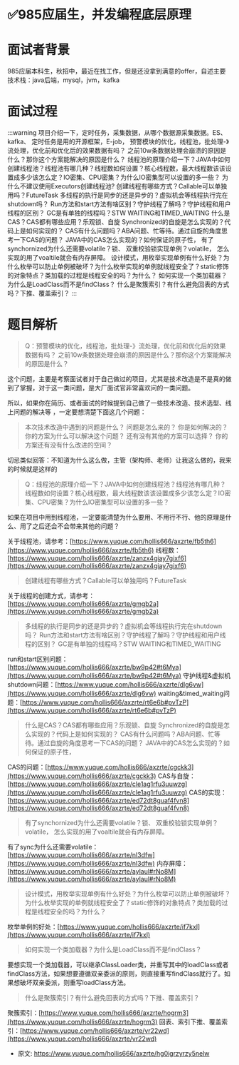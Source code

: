 # ✅985应届生，并发编程底层原理
<!--page header-->

<a name="lVRaC"></a>
# 面试者背景

985应届本科生，秋招中，最近在找工作，但是还没拿到满意的offer，自述主要技术栈：java后端，mysql，jvm，kafka
<a name="u3Pu4"></a>
# 面试过程
:::warning
项目介绍一下，定时任务，采集数据，从哪个数据源采集数据。ES、kafka、
定时任务是用的开源框架，E-job，
预警模块的优化，线程池，批处理-》流处理，优化前和优化后的效果数据有吗？
之前10w条数据处理会崩溃的原因是什么？那你这个方案能解决的原因是什么？
线程池的原理介绍一下？JAVA中如何创建线程池？线程池有哪几种？线程数如何设置？核心线程数，最大线程数该该设置成多少该怎么定？IO密集、CPU密集？为什么IO密集型可以设置的多一些？
为什么不建议使用Executors创建线程池?
创建线程有哪些方式？Callable可以单独用吗？FutureTask
多线程的执行是同步的还是异步的？虚拟机会等线程执行完在shutdown吗？
Run方法和start方法有啥区别？守护线程了解吗？守护线程和用户线程的区别？
GC是有单独的线程吗？STW
WAITING和TIMED_WAITING
什么是CAS？CAS都有哪些应用？乐观锁、自旋
Synchronized的自旋是怎么实现的？代码上是如何实现的？
CAS有什么问题吗？ABA问题、忙等待。通过自旋的角度思考一下CAS的问题？
JAVA中的CAS怎么实现的？如何保证的原子性，
有了synchornized为什么还需要volatile？锁、
双重校验锁实现单例？volatile，
怎么实现的用了voaltile就会有内存屏障。
设计模式，用枚举实现单例有什么好处？为什么枚举可以防止单例被破坏？为什么枚举实现的单例就线程安全了？static修饰的对象特点？类加载的过程是线程安全的吗？为什么？
如何实现一个类加载器？为什么是LoadClass而不是findClass？
什么是聚簇索引？有什么避免回表的方式吗？下推、覆盖索引？
:::
<a name="FChSX"></a>
# 题目解析

> Q：预警模块的优化，线程池，批处理-》流处理，优化前和优化后的效果数据有吗？
> 之前10w条数据处理会崩溃的原因是什么？那你这个方案能解决的原因是什么？


这个问题，主要是考察面试者对于自己做过的项目，尤其是技术改造是不是真的做到了掌握，对于这一类问题，是大厂面试官非常喜欢问的一类问题。

所以，如果你在简历、或者面试的时候提到自己做了一些技术改造、技术选型、线上问题的解决等 ，一定要想清楚下面这几个问题：

> 本次技术改造中遇到的问题是什么？
> 问题是怎么来的？
> 你是如何解决的？
> 你的方案为什么可以解决这个问题？
> 还有没有其他的方案可以选择？
> 你的方案还有没有什么改进的空间？


切忌类似回答：不知道为什么这么做，主管（架构师、老师）让我这么做的，我来的时候就是这样的


> Q：线程池的原理介绍一下？JAVA中如何创建线程池？线程池有哪几种？线程数如何设置？核心线程数，最大线程数该该设置成多少该怎么定？IO密集、CPU密集？为什么IO密集型可以设置的多一些？


如果在项目中用到线程池，一定要能清楚为什么要用、不用行不行、他的原理是什么、用了之后还会不会带来其他的问题？

关于线程池，请参考：[https://www.yuque.com/hollis666/axzrte/fb5th6](https://www.yuque.com/hollis666/axzrte/fb5th6)
线程数：[https://www.yuque.com/hollis666/axzrte/zanzx4giay7gixf6](https://www.yuque.com/hollis666/axzrte/zanzx4giay7gixf6)

> 创建线程有哪些方式？Callable可以单独用吗？FutureTask


关于线程的创建方式，请参考：[https://www.yuque.com/hollis666/axzrte/gmgb2a](https://www.yuque.com/hollis666/axzrte/gmgb2a)

> 多线程的执行是同步的还是异步的？虚拟机会等线程执行完在shutdown吗？
> Run方法和start方法有啥区别？守护线程了解吗？守护线程和用户线程的区别？
> GC是有单独的线程吗？STW
> WAITING和TIMED_WAITING


run和start区别问题：[https://www.yuque.com/hollis666/axzrte/bw9p42#t6Mya](https://www.yuque.com/hollis666/axzrte/bw9p42#t6Mya)
守护线程&虚拟机shutdown问题：[https://www.yuque.com/hollis666/axzrte/dlg6vw](https://www.yuque.com/hollis666/axzrte/dlg6vw)
waiting&timed_waiting问题：[https://www.yuque.com/hollis666/axzrte/rt6e6b#pvTzP](https://www.yuque.com/hollis666/axzrte/rt6e6b#pvTzP)

> 什么是CAS？CAS都有哪些应用？乐观锁、自旋
> Synchronized的自旋是怎么实现的？代码上是如何实现的？
> CAS有什么问题吗？ABA问题、忙等待。通过自旋的角度思考一下CAS的问题？
> JAVA中的CAS怎么实现的？如何保证的原子性，


CAS的问题：[https://www.yuque.com/hollis666/axzrte/cgckk3](https://www.yuque.com/hollis666/axzrte/cgckk3)
CAS与自旋：[https://www.yuque.com/hollis666/axzrte/cle1ag1rfu3uuwzg](https://www.yuque.com/hollis666/axzrte/cle1ag1rfu3uuwzg)
CAS的实现：[https://www.yuque.com/hollis666/axzrte/ed72dt8guaf4fvn8](https://www.yuque.com/hollis666/axzrte/ed72dt8guaf4fvn8)

> 有了synchornized为什么还需要volatile？锁、
> 双重校验锁实现单例？volatile，
> 怎么实现的用了voaltile就会有内存屏障。


有了sync为什么还需要volatile： [https://www.yuque.com/hollis666/axzrte/nl3dfw](https://www.yuque.com/hollis666/axzrte/nl3dfw)
内存屏障：[https://www.yuque.com/hollis666/axzrte/aylaul#rNo8M](https://www.yuque.com/hollis666/axzrte/aylaul#rNo8M)

> 设计模式，用枚举实现单例有什么好处？为什么枚举可以防止单例被破坏？为什么枚举实现的单例就线程安全了？static修饰的对象特点？类加载的过程是线程安全的吗？为什么？


枚举单例的好处：[https://www.yuque.com/hollis666/axzrte/if7kxl](https://www.yuque.com/hollis666/axzrte/if7kxl)

> 如何实现一个类加载器？为什么是LoadClass而不是findClass？


要想实现一个类加载器，可以继承ClassLoader类，并重写其中的loadClass或者findClass方法，如果想要遵循双亲委派的原则，则直接重写findClass就行了。如果想破坏双亲委派，则重写loadClass方法。

> 什么是聚簇索引？有什么避免回表的方式吗？下推、覆盖索引？


聚簇索引：[https://www.yuque.com/hollis666/axzrte/hogrm3](https://www.yuque.com/hollis666/axzrte/hogrm3)
回表、索引下推、覆盖索引：[https://www.yuque.com/hollis666/axzrte/vr22wd](https://www.yuque.com/hollis666/axzrte/vr22wd)


<!--page footer-->
- 原文: <https://www.yuque.com/hollis666/axzrte/hg0igrzyrzy5nelw>